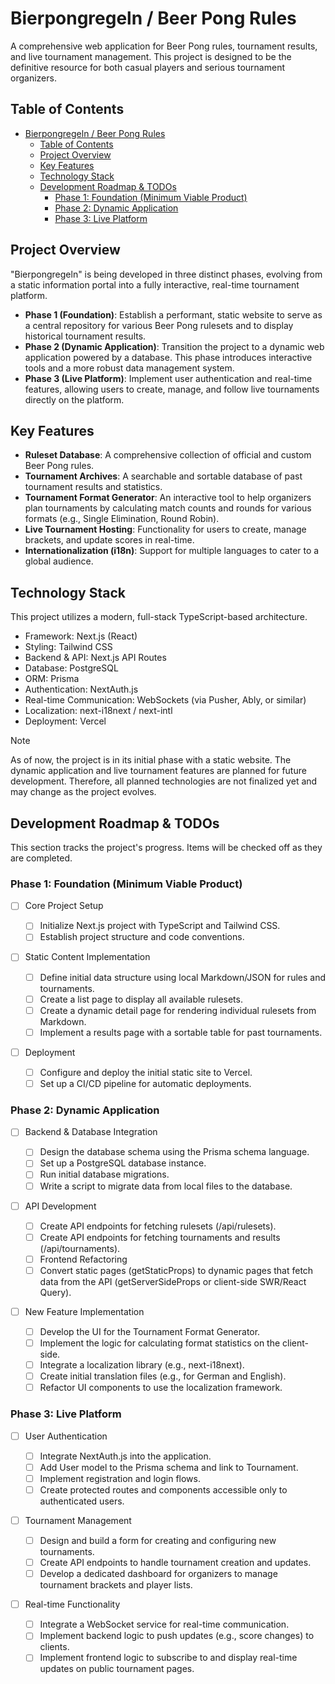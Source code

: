 # Bierpongregeln / Beer Pong Rules

A comprehensive web application for Beer Pong rules, tournament results, and live tournament management. This project is designed to be the definitive resource for both casual players and serious tournament organizers.

## Table of Contents

- [Bierpongregeln / Beer Pong Rules](#bierpongregeln--beer-pong-rules)
  - [Table of Contents](#table-of-contents)
  - [Project Overview](#project-overview)
  - [Key Features](#key-features)
  - [Technology Stack](#technology-stack)
  - [Development Roadmap \& TODOs](#development-roadmap--todos)
    - [Phase 1: Foundation (Minimum Viable Product)](#phase-1-foundation-minimum-viable-product)
    - [Phase 2: Dynamic Application](#phase-2-dynamic-application)
    - [Phase 3: Live Platform](#phase-3-live-platform)

## Project Overview

"Bierpongregeln" is being developed in three distinct phases, evolving from a static information portal into a fully interactive, real-time tournament platform.

- **Phase 1 (Foundation)**: Establish a performant, static website to serve as a central repository for various Beer Pong rulesets and to display historical tournament results.
- **Phase 2 (Dynamic Application)**: Transition the project to a dynamic web application powered by a database. This phase introduces interactive tools and a more robust data management system.
- **Phase 3 (Live Platform)**: Implement user authentication and real-time features, allowing users to create, manage, and follow live tournaments directly on the platform.

## Key Features

- **Ruleset Database**: A comprehensive collection of official and custom Beer Pong rules.
- **Tournament Archives**: A searchable and sortable database of past tournament results and statistics.
- **Tournament Format Generator**: An interactive tool to help organizers plan tournaments by calculating match counts and rounds for various formats (e.g., Single Elimination, Round Robin).
- **Live Tournament Hosting**: Functionality for users to create, manage brackets, and update scores in real-time.
- **Internationalization (i18n)**: Support for multiple languages to cater to a global audience.

## Technology Stack

This project utilizes a modern, full-stack TypeScript-based architecture.

- Framework: Next.js (React)
- Styling: Tailwind CSS
- Backend & API: Next.js API Routes
- Database: PostgreSQL
- ORM: Prisma
- Authentication: NextAuth.js
- Real-time Communication: WebSockets (via Pusher, Ably, or similar)
- Localization: next-i18next / next-intl
- Deployment: Vercel

> [!NOTE]
> As of now, the project is in its initial phase with a static website. The dynamic application and live tournament features are planned for future development. Therefore, all planned technologies are not finalized yet and may change as the project evolves.

## Development Roadmap & TODOs

This section tracks the project's progress. Items will be checked off as they are completed.

### Phase 1: Foundation (Minimum Viable Product)

- [ ] Core Project Setup

  - [ ] Initialize Next.js project with TypeScript and Tailwind CSS.
  - [ ] Establish project structure and code conventions.

- [ ] Static Content Implementation

  - [ ] Define initial data structure using local Markdown/JSON for rules and tournaments.
  - [ ] Create a list page to display all available rulesets.
  - [ ] Create a dynamic detail page for rendering individual rulesets from Markdown.
  - [ ] Implement a results page with a sortable table for past tournaments.

- [ ] Deployment

  - [ ] Configure and deploy the initial static site to Vercel.
  - [ ] Set up a CI/CD pipeline for automatic deployments.

### Phase 2: Dynamic Application

- [ ] Backend & Database Integration

  - [ ] Design the database schema using the Prisma schema language.
  - [ ] Set up a PostgreSQL database instance.
  - [ ] Run initial database migrations.
  - [ ] Write a script to migrate data from local files to the database.

- [ ] API Development

  - [ ] Create API endpoints for fetching rulesets (/api/rulesets).
  - [ ] Create API endpoints for fetching tournaments and results (/api/tournaments).
  - [ ] Frontend Refactoring
  - [ ] Convert static pages (getStaticProps) to dynamic pages that fetch data from the API (getServerSideProps or client-side SWR/React Query).

- [ ] New Feature Implementation

  - [ ] Develop the UI for the Tournament Format Generator.
  - [ ] Implement the logic for calculating format statistics on the client-side.
  - [ ] Integrate a localization library (e.g., next-i18next).
  - [ ] Create initial translation files (e.g., for German and English).
  - [ ] Refactor UI components to use the localization framework.

### Phase 3: Live Platform

- [ ] User Authentication

  - [ ] Integrate NextAuth.js into the application.
  - [ ] Add User model to the Prisma schema and link to Tournament.
  - [ ] Implement registration and login flows.
  - [ ] Create protected routes and components accessible only to authenticated users.

- [ ] Tournament Management

  - [ ] Design and build a form for creating and configuring new tournaments.
  - [ ] Create API endpoints to handle tournament creation and updates.
  - [ ] Develop a dedicated dashboard for organizers to manage tournament brackets and player lists.

- [ ] Real-time Functionality

  - [ ] Integrate a WebSocket service for real-time communication.
  - [ ] Implement backend logic to push updates (e.g., score changes) to clients.
  - [ ] Implement frontend logic to subscribe to and display real-time updates on public tournament pages.
